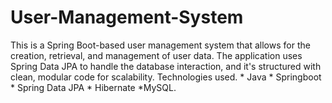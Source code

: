 # User-Management-System
This is a Spring Boot-based user management system that allows for the creation, retrieval, and management of user data. The application uses Spring Data JPA to handle the database interaction, and it's structured with clean, modular code for scalability. Technologies used. * Java * Springboot  * Spring Data JPA  * Hibernate  *MySQL.
